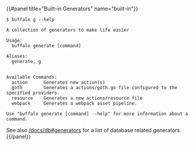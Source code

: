 {{#panel title="Built-in Generators" name="built-in"}}

```text
$ buffalo g --help

A collection of generators to make life easier

Usage:
  buffalo generate [command]

Aliases:
  generate, g


Available Commands:
  action      Generates new action(s)
  goth        Generates a actions/goth.go file configured to the specified providers.
  resource    Generates a new actions/resource file
  webpack     Generates a webpack asset pipeline.

Use "buffalo generate [command] --help" for more information about a command.
```

See also [/docs/db#generators](/docs/db#generators) for a list of database related generators.
{{/panel}}
